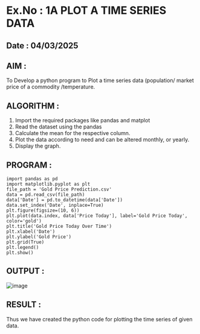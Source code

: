 # Ex.No : 1A PLOT A TIME SERIES DATA
##  Date : 04/03/2025

## AIM :
To Develop a python program to Plot a time series data (population/ market price of a commodity
/temperature.

## ALGORITHM :
1. Import the required packages like pandas and matplot
2. Read the dataset using the pandas
3. Calculate the mean for the respective column.
4. Plot the data according to need and can be altered monthly, or yearly.
5. Display the graph.
   
## PROGRAM :
```
import pandas as pd
import matplotlib.pyplot as plt
file_path = 'Gold Price Prediction.csv'
data = pd.read_csv(file_path)
data['Date'] = pd.to_datetime(data['Date'])
data.set_index('Date', inplace=True)
plt.figure(figsize=(10, 6))
plt.plot(data.index, data['Price Today'], label='Gold Price Today', color='gold')
plt.title('Gold Price Today Over Time')
plt.xlabel('Date')
plt.ylabel('Gold Price')
plt.grid(True)
plt.legend()
plt.show()
```

## OUTPUT :
![image](https://github.com/user-attachments/assets/5fee9bdb-bbe8-43a8-9ba8-65595b405019)

## RESULT :
Thus we have created the python code for plotting the time series of given data.
